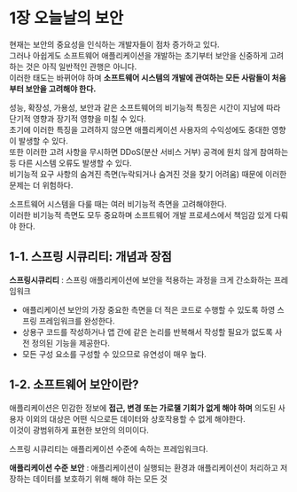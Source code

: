 # 1장 오늘날의 보안

현재는 보안의 중요성을 인식하는 개발자들이 점차 증가하고 있다. <br/>
그러나 아쉽게도 소프트웨어 애플리케이션을 개발하는 초기부터 보안을 신중하게 고려하는 것은 아직 일반적인 관행은 아니다.<br/>
이러한 태도는 바뀌어야 하며 **소프트웨어 시스템의 개발에 관여하는 모든 사람들이 처음부터 보안을 고려해야 한다.** <br/>

성능, 확장성, 가용성, 보안과 같은 소프트웨어의 비기능적 특징은 시간이 지남에 따라 단기적 영향과 장기적 영향을 미칠 수 있다.<br/>
초기에 이러한 특징을 고려하지 않으면 애플리케이션 사용자의 수익성에도 중대한 영향이 발생할 수 있다.<br/>
또한 이러한 고려 사항을 무시하면 DDoS(분산 서비스 거부) 공격에 원치 않게 참여하는 등 다른 시스템 오류도 발생할 수 있다.<br/>
비기능적 요구 사항의 숨겨진 측면(누락되거나 숨겨진 것을 찾기 어려움) 때문에 이러한 문제는 더 위험하다.<br/>

소프트웨어 시스템을 다룰 때는 여러 비기능적 측면을 고려해야한다.<br/>
이러한 비기능적 측면도 모두 중요하며 소프트웨어 개발 프로세스에서 책임감 있게 다뤄야 한다.<br/>

## 1-1. 스프링 시큐리티: 개념과 장점

**스프링시큐리티** : 스프링 애플리케이션에 보안을 적용하는 과정을 크게 간소화하는 프레임워크

- 애플리케이션 보안의 가장 중요한 측면을 더 적은 코드로 수행할 수 있도록 하영 스프링 프레임워크를 완성한다.
- 상용구 코드를 작성하거나 앱 간에 같은 논리를 반복해서 작성할 필요가 없도록 사전 정의된 기능을 제공한다.
- 모든 구성 요소를 구성할 수 있으므로 유연성이 매우 높다.<br/>

## 1-2. 소프트웨어 보안이란?

애플리케이션은 민감한 정보에 **접근, 변경 또는 가로챌 기회가 없게 해야 하며** 의도된 사용자 이외의 대상은 어떤 식으로든 데이터와 상호작용할 수 없게 해야한다.<br/>
이것이 광범위하게 표현한 보안의 의미이다.<br/>

스프링 시큐리티는 애플리케이션 수준에 속하는 프레임워크다.<br/>

**애플리케이션 수준 보안** : 애플리케이션이 실행되는 환경과 애플리케이션이 처리하고 저장하는 데이터를 보호하기 위해 해야 하는 모든 것<br/>